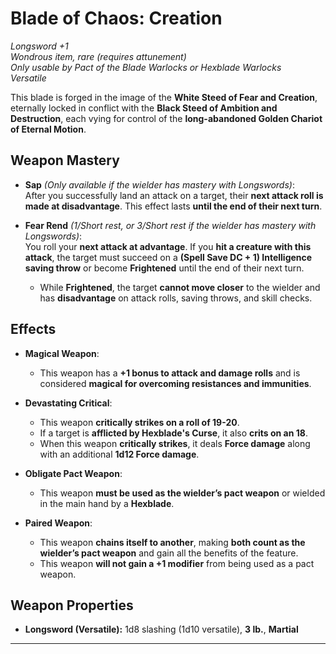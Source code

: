 # Blade of Chaos: Creation

_Longsword +1_  
_Wondrous item, rare (requires attunement)_  
_Only usable by Pact of the Blade Warlocks or Hexblade Warlocks_  
_Versatile_

This blade is forged in the image of the **White Steed of Fear and Creation**, eternally locked in conflict with the **Black Steed of Ambition and Destruction**, each vying for control of the **long-abandoned Golden Chariot of Eternal Motion**.

## Weapon Mastery

- **Sap** _(Only available if the wielder has mastery with Longswords)_:  
  After you successfully land an attack on a target, their **next attack roll is made at disadvantage**. This effect lasts **until the end of their next turn**.

- **Fear Rend** _(1/Short rest, or 3/Short rest if the wielder has mastery with Longswords)_:  
  You roll your **next attack at advantage**. If you **hit a creature with this attack**, the target must succeed on a **(Spell Save DC + 1) Intelligence saving throw** or become **Frightened** until the end of their next turn.
  - While **Frightened**, the target **cannot move closer** to the wielder and has **disadvantage** on attack rolls, saving throws, and skill checks.

## Effects

- **Magical Weapon**:

  - This weapon has a **+1 bonus to attack and damage rolls** and is considered **magical for overcoming resistances and immunities**.

- **Devastating Critical**:

  - This weapon **critically strikes on a roll of 19-20**.
  - If a target is **afflicted by Hexblade's Curse**, it also **crits on an 18**.
  - When this weapon **critically strikes**, it deals **Force damage** along with an additional **1d12 Force damage**.

- **Obligate Pact Weapon**:

  - This weapon **must be used as the wielder’s pact weapon** or wielded in the main hand by a **Hexblade**.

- **Paired Weapon**:
  - This weapon **chains itself to another**, making **both count as the wielder’s pact weapon** and gain all the benefits of the feature.
  - This weapon **will not gain a +1 modifier** from being used as a pact weapon.

## Weapon Properties

- **Longsword (Versatile):** 1d8 slashing (1d10 versatile), **3 lb.**, **Martial**

---
